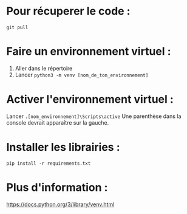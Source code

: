 # Pour récuperer le code :
`git pull`

# Faire un environnement virtuel :
1. Aller dans le répertoire
2. Lancer `python3 -m venv [nom_de_ton_environnement]`

# Activer l'environnement virtuel :
Lancer `.[nom_environnement]\Scripts\active`
Une parenthèse dans la console devrait apparaître sur la gauche.

# Installer les librairies :
`pip install -r requirements.txt`

# Plus d'information :
https://docs.python.org/3/library/venv.html
